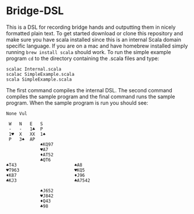 # Bridge-DSL
This is a DSL for recording bridge hands and outputting them in nicely formatted
plain text. To get started download or clone this repository and make sure you
have scala installed since this is an internal Scala domain specific language.
If you are on a mac and have homebrew installed simply running `brew install scala`
should work. To run the simple example program `cd` to the directory containing the
.scala files and type:
```
scalac Internal.scala
scalac SimpleExample.scala
scala SimpleExample.scala
```
The first command compiles the internal DSL. The second command compiles the
sample program and the final command runs the sample program. When the sample
program is run you should see:
```
None Vul

 W   N   E   S
 -   -   1♣  P
 1♥  X   XX  1♠
 P   3♠  AP
             ♠KQ97
             ♥A7
             ♦AT52
             ♣QT6
♠T43                      ♠A8
♥T963                     ♥KQ5
♦K87                      ♦J96
♣KJ3                      ♣A7542

             ♠J652
             ♥J842
             ♦Q43
             ♣98
```